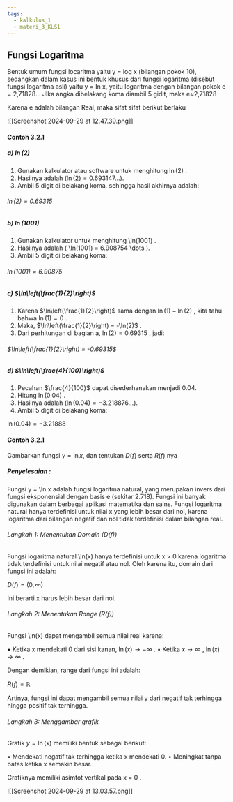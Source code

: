 ```yaml
---
tags:
  - kalkulus_1
  - materi_3_KLS1
---
```


## Fungsi Logaritma

Bentuk umum fungsi locaritma yaitu y = log x (bilangan pokok 10), sedangkan dalam kasus ini bentuk khusus dari fungsi logaritma (disebut fungsi logaritma asli) yaitu y = In x, yaitu logaritma dengan bilangan pokok e = 2,71828... JIka angka dibelakang koma diambil 5 gidit, maka e≈2,71828

Karena e adalah bilangan Real, maka sifat sifat berikut berlaku

![[Screenshot 2024-09-29 at 12.47.39.png]]

#### Contoh 3.2.1


##### a)  $\ln(2)$

1.	Gunakan kalkulator atau software untuk menghitung  $\ln(2)$ .
2.	Hasilnya adalah $( \ln(2) = 0.693147 \dots )$.
3.	Ambil 5 digit di belakang koma, sehingga hasil akhirnya adalah:
###### $\ln(2) = 0.69315$


##### b) $\ln(1001)$

1.	Gunakan kalkulator untuk menghitung  \ln(1001) .
2.	Hasilnya adalah \( \ln(1001) = 6.908754 \dots \).
3.	Ambil 5 digit di belakang koma:
###### $\ln(1001) = 6.90875$


##### c)  $\ln\left(\frac{1}{2}\right)$ 

1.	Karena  $\ln\left(\frac{1}{2}\right)$  sama dengan  $\ln(1) - \ln(2)$ , kita tahu bahwa  $\ln(1) = 0$ .
2.	Maka,  $\ln\left(\frac{1}{2}\right) = -\ln(2)$ .
3.	Dari perhitungan di bagian a,  $\ln(2) = 0.69315$ , jadi:
###### $\ln\left(\frac{1}{2}\right) = -0.69315$


##### d)  $\ln\left(\frac{4}{100}\right)$ 

1.	Pecahan  $\frac{4}{100}$  dapat disederhanakan menjadi $0.04$.
2.	Hitung  $\ln(0.04)$ .
3.	Hasilnya adalah $( \ln(0.04) = -3.218876 \dots )$.
4.	Ambil 5 digit di belakang koma:

$\ln(0.04) = -3.21888$


#### Contoh 3.2.1

Gambarkan fungsi $y = \ln x$, dan tentukan $D(f)$ serta $R(f)$ nya

##### Penyelesaian :

Fungsi  y = \ln x  adalah fungsi logaritma natural, yang merupakan invers dari fungsi eksponensial dengan basis  e  (sekitar 2.718). Fungsi ini banyak digunakan dalam berbagai aplikasi matematika dan sains. Fungsi logaritma natural hanya terdefinisi untuk nilai  x  yang lebih besar dari nol, karena logaritma dari bilangan negatif dan nol tidak terdefinisi dalam bilangan real.

###### Langkah 1: Menentukan Domain (D(f))
Fungsi logaritma natural  \ln(x)  hanya terdefinisi untuk  x > 0  karena logaritma tidak terdefinisi untuk nilai negatif atau nol. Oleh karena itu, domain dari fungsi ini adalah:

$D(f) = (0, \infty)$

Ini berarti  x  harus lebih besar dari nol.

###### Langkah 2: Menentukan Range (R(f))
Fungsi  \ln(x)  dapat mengambil semua nilai real karena:

•	Ketika  x  mendekati 0 dari sisi kanan,  $\ln(x) \to -\infty$ .
•	Ketika  $x \to \infty$ , $\ln(x) \to \infty$ .

Dengan demikian, range dari fungsi ini adalah:

$R(f) = \mathbb{R}$

Artinya, fungsi ini dapat mengambil semua nilai  y  dari negatif tak terhingga hingga positif tak terhingga.


###### Langkah 3: Menggambar grafik

Grafik  $y = \ln(x)$  memiliki bentuk sebagai berikut:

•	Mendekati negatif tak terhingga ketika  x  mendekati 0.
•	Meningkat tanpa batas ketika  x  semakin besar.

Grafiknya memiliki asimtot vertikal pada  x = 0 .

![[Screenshot 2024-09-29 at 13.03.57.png]]



